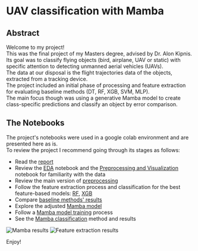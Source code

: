 # UAV classification with Mamba

## Abstract

Welcome to my project!\
This was the final project of my Masters degree, advised by Dr. Alon Kipnis.\
Its goal was to classify flying objects (bird, airplane, UAV or static) with specific attention to detecting unmanned aerial vehicles (UAVs).\
The data at our disposal is the flight trajectories data of the objects, extracted from a tracking device.\
The project included an initial phase of processing and feature extraction for evaluating baseline methods (DT, RF, XGB, SVM, MLP).\
The main focus though was using a generative Mamba model to create class-specific predictions and classify an object by error comparison.

## The Notebooks
The project's notebooks were used in a google colab environment and are presented here as is.\
To review the project I recommend going through its stages as follows:
- Read the [report](https://github.com/ayalaraanan/UAV_classification_with_Mamba/blob/main/Final_Project___UAV_classification_with_Mamba.pdf)
- Review the [EDA](https://github.com/ayalaraanan/UAV_classification_with_Mamba/blob/main/Basic%20EDA%20and%20Dataset%20Analysis%20-%20full.ipynb) notebook and the [Preprocessing and Visualization](https://github.com/ayalaraanan/UAV_classification_with_Mamba/blob/main/Preprocessing%20and%20Visualization%20-%20full.ipynb) notebook for familiarity with the data
- Review the main version of [preprocessing](https://github.com/ayalaraanan/UAV_classification_with_Mamba/blob/main/Mamba%20Preprocessing/Preprocessing%20for%20Mamba.ipynb)
- Follow the feature extraction process and classification for the best feature-based models: [RF](https://github.com/ayalaraanan/UAV_classification_with_Mamba/blob/main/Baseline%20Models%20Training/UAV%20project%20full%20RF%20all%20lengths%20Mamba%20compatible%20dataset.ipynb), [XGB](https://github.com/ayalaraanan/UAV_classification_with_Mamba/blob/main/Baseline%20Models%20Training/UAV%20project%20full%20XGB%20all%20lengths%20Mamba%20compatible%20dataset.ipynb)
- Compare [baseline methods' results](https://github.com/ayalaraanan/UAV_classification_with_Mamba/blob/main/Analysis%20and%20plotting/feature_extraction_results_analysis%20full%20Mamba%20compatible%20-%20ALL.ipynb)
- Explore the adjusted [Mamba model](https://github.com/ayalaraanan/UAV_classification_with_Mamba/blob/main/Mamba%20Model.ipynb)
- Follow a [Mamba model training](https://github.com/ayalaraanan/UAV_classification_with_Mamba/blob/main/Mamba%20Training/Mamba%20UAV%20training.ipynb) process
- See the [Mamba classification](https://github.com/ayalaraanan/UAV_classification_with_Mamba/blob/main/Mamba%20Classification/Mamba_Classification%20combinations%20optimization.ipynb) method and results

![Mamba results](https://github.com/ayalaraanan/UAV_classification_with_Mamba/blob/main/Mamba_results_5sec.PNG)
![Feature extraction results](https://github.com/ayalaraanan/UAV_classification_with_Mamba/blob/main/Feature_Extraction_Results.PNG)


Enjoy!
